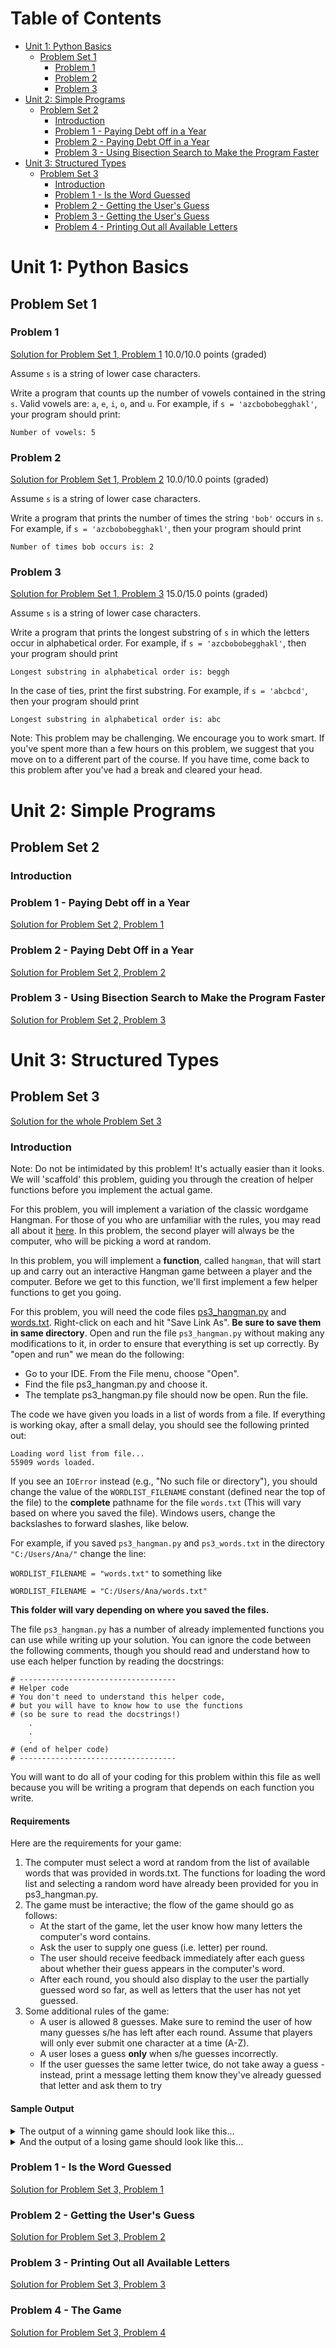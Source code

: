 # Table of Contents
- [Unit 1: Python Basics](#unit-1-python-basics)
  * [Problem Set 1](#problem-set-1)
    + [Problem 1](#problem-1)
    + [Problem 2](#problem-2)
    + [Problem 3](#problem-3)
- [Unit 2: Simple Programs](#unit-2-simple-programs)
  * [Problem Set 2](#problem-set-2)
    + [Introduction](#introduction)
    + [Problem 1 - Paying Debt off in a Year](#problem-1---paying-debt-off-in-a-year)
    + [Problem 2 - Paying Debt Off in a Year](#problem-2---paying-debt-off-in-a-year)
    + [Problem 3 - Using Bisection Search to Make the Program Faster](#problem-3---using-bisection-search-to-make-the-program-faster)
- [Unit 3: Structured Types](#unit-3-structured-types)
  * [Problem Set 3](#problem-set-3)
    + [Introduction](#introduction-1)
    + [Problem 1 - Is the Word Guessed](#problem-1----is-the-word-guessed)
    + [Problem 2 - Getting the User's Guess](#problem-2---getting-the-users-guess)
    + [Problem 3 - Getting the User's Guess](#problem-3---printing-out-all-available-letters)
    + [Problem 4 - Printing Out all Available Letters](#problem-4---the-game)

# Unit 1: Python Basics
## Problem Set 1
### Problem 1
[Solution for Problem Set 1, Problem 1](https://github.com/lcsm29/edx-mit-6.00.1x/blob/main/ps1/problem_1.py)
10.0/10.0 points (graded)

Assume `s` is a string of lower case characters.

Write a program that counts up the number of vowels contained in the string `s`. Valid vowels are: `a`, `e`, `i`, `o`, and `u`. For example, if `s = 'azcbobobegghakl'`, your program should print:

`Number of vowels: 5`


### Problem 2
[Solution for Problem Set 1, Problem 2](https://github.com/lcsm29/edx-mit-6.00.1x/blob/main/ps1/problem_2.py)
10.0/10.0 points (graded)

Assume `s` is a string of lower case characters.

Write a program that prints the number of times the string `'bob'` occurs in `s`. For example, if `s = 'azcbobobegghakl'`, then your program should print

`Number of times bob occurs is: 2`


### Problem 3
[Solution for Problem Set 1, Problem 3](https://github.com/lcsm29/edx-mit-6.00.1x/blob/main/ps1/problem_3.py)
15.0/15.0 points (graded)

Assume `s` is a string of lower case characters.

Write a program that prints the longest substring of `s` in which the letters occur in alphabetical order. For example, if `s = 'azcbobobegghakl'`, then your program should print

`Longest substring in alphabetical order is: beggh`

In the case of ties, print the first substring. For example, if `s = 'abcbcd'`, then your program should print

`Longest substring in alphabetical order is: abc`

Note: This problem may be challenging. We encourage you to work smart. If you've spent more than a few hours on this problem, we suggest that you move on to a different part of the course. If you have time, come back to this problem after you've had a break and cleared your head.

# Unit 2: Simple Programs
## Problem Set 2
### Introduction


### Problem 1 - Paying Debt off in a Year
[Solution for Problem Set 2, Problem 1](https://github.com/lcsm29/edx-mit-6.00.1x/blob/main/ps2/problem_1.py)

### Problem 2 - Paying Debt Off in a Year
[Solution for Problem Set 2, Problem 2](https://github.com/lcsm29/edx-mit-6.00.1x/blob/main/ps2/problem_2.py)

### Problem 3 - Using Bisection Search to Make the Program Faster
[Solution for Problem Set 2, Problem 3](https://github.com/lcsm29/edx-mit-6.00.1x/blob/main/ps2/problem_3.py)


# Unit 3: Structured Types
## Problem Set 3
[Solution for the whole Problem Set 3](https://github.com/lcsm29/edx-mit-6.00.1x/blob/main/ps3/ps3_hangman.py)
### Introduction
Note: Do not be intimidated by this problem! It's actually easier than it looks. We will 'scaffold' this problem, guiding you through the creation of helper functions before you implement the actual game.

For this problem, you will implement a variation of the classic wordgame Hangman. For those of you who are unfamiliar with the rules, you may read all about it [here](https://en.wikipedia.org/wiki/Hangman_(game)). In this problem, the second player will always be the computer, who will be picking a word at random.

In this problem, you will implement a **function**, called `hangman`, that will start up and carry out an interactive Hangman game between a player and the computer. Before we get to this function, we'll first implement a few helper functions to get you going.

For this problem, you will need the code files [ps3_hangman.py](https://raw.githubusercontent.com/lcsm29/edx-mit-6.00.1x/5820043834d84ad5f3a62e0a57cc97b4b1c6683c/ps3/ps3_hangman.py) and [words.txt](https://raw.githubusercontent.com/lcsm29/edx-mit-6.00.1x/5820043834d84ad5f3a62e0a57cc97b4b1c6683c/ps3/words.txt). Right-click on each and hit "Save Link As". **Be sure to save them in same directory**. Open and run the file `ps3_hangman.py` without making any modifications to it, in order to ensure that everything is set up correctly. By "open and run" we mean do the following:

* Go to your IDE. From the File menu, choose "Open".
* Find the file ps3_hangman.py and choose it.
* The template ps3_hangman.py file should now be open. Run the file.

The code we have given you loads in a list of words from a file. If everything is working okay, after a small delay, you should see the following printed out:
```
Loading word list from file...
55909 words loaded.
```
If you see an `IOError` instead (e.g., "No such file or directory"), you should change the value of the `WORDLIST_FILENAME` constant (defined near the top of the file) to the **complete** pathname for the file `words.txt` (This will vary based on where you saved the file). Windows users, change the backslashes to forward slashes, like below.

For example, if you saved `ps3_hangman.py` and `ps3_words.txt` in the directory `"C:/Users/Ana/"` change the line: 

`WORDLIST_FILENAME = "words.txt"`  to something like

`WORDLIST_FILENAME = "C:/Users/Ana/words.txt"`

**This folder will vary depending on where you saved the files.**

The file `ps3_hangman.py` has a number of already implemented functions you can use while writing up your solution. You can ignore the code between the following comments, though you should read and understand how to use each helper function by reading the docstrings:
```
# -----------------------------------
# Helper code
# You don't need to understand this helper code,
# but you will have to know how to use the functions
# (so be sure to read the docstrings!)
    .
    .
    .
# (end of helper code)
# -----------------------------------
```
You will want to do all of your coding for this problem within this file as well because you will be writing a program that depends on each function you write.

#### Requirements

Here are the requirements for your game:

1. The computer must select a word at random from the list of available words that was provided in words.txt. The functions for loading the word list and selecting a random word have already been provided for you in ps3_hangman.py.
2. The game must be interactive; the flow of the game should go as follows:
    * At the start of the game, let the user know how many letters the computer's word contains.
    * Ask the user to supply one guess (i.e. letter) per round.
    * The user should receive feedback immediately after each guess about whether their guess appears in the computer's word.
    * After each round, you should also display to the user the partially guessed word so far, as well as letters that the user has not yet guessed.
3. Some additional rules of the game:
    * A user is allowed 8 guesses. Make sure to remind the user of how many guesses s/he has left after each round. Assume that players will only ever submit one character at a time (A-Z).
    * A user loses a guess **only** when s/he guesses incorrectly.
    * If the user guesses the same letter twice, do not take away a guess - instead, print a message letting them know they've already guessed that letter and ask them to try

#### Sample Output
<details>
<summary>The output of a winning game should look like this...</summary>
<br>

```
Loading word list from file...
55900 words loaded.
Welcome to the game Hangman!
I am thinking of a word that is 4 letters long.
-------------
You have 8 guesses left.
Available letters: abcdefghijklmnopqrstuvwxyz
Please guess a letter: a
Good guess: _ a_ _
------------
You have 8 guesses left.
Available letters: bcdefghijklmnopqrstuvwxyz
Please guess a letter: a
Oops! You've already guessed that letter: _ a_ _
------------
You have 8 guesses left.
Available letters: bcdefghijklmnopqrstuvwxyz
Please guess a letter: s
Oops! That letter is not in my word: _ a_ _
------------
You have 7 guesses left.
Available letters: bcdefghijklmnopqrtuvwxyz
Please guess a letter: t
Good guess: ta_ t
------------
You have 7 guesses left.
Available letters: bcdefghijklmnopqruvwxyz
Please guess a letter: r
Oops! That letter is not in my word: ta_ t
------------
You have 6 guesses left.
Available letters: bcdefghijklmnopquvwxyz
Please guess a letter: m
Oops! That letter is not in my word: ta_ t
------------
You have 5 guesses left.
Available letters: bcdefghijklnopquvwxyz
Please guess a letter: c
Good guess: tact
------------
Congratulations, you won!
```
</details>

<details>
<summary>And the output of a losing game should look like this...</summary>
<br>

```
Loading word list from file...
55900 words loaded.
Welcome to the game Hangman!
I am thinking of a word that is 4 letters long.
-----------
You have 8 guesses left.
Available Letters: abcdefghijklmnopqrstuvwxyz
Please guess a letter: a
Oops! That letter is not in my word: _ _ _ _
-----------
You have 7 guesses left.
Available Letters: bcdefghijklmnopqrstuvwxyz
Please guess a letter: b
Oops! That letter is not in my word: _ _ _ _
-----------
You have 6 guesses left.
Available Letters: cdefghijklmnopqrstuvwxyz
Please guess a letter: c
Oops! That letter is not in my word: _ _ _ _
-----------
You have 5 guesses left.
Available Letters: defghijklmnopqrstuvwxyz
Please guess a letter: d
Oops! That letter is not in my word: _ _ _ _
-----------
You have 4 guesses left.
Available Letters: efghijklmnopqrstuvwxyz
Please guess a letter: e
Good guess: e_ _ e
-----------
You have 4 guesses left.
Available Letters: fghijklmnopqrstuvwxyz
Please guess a letter: f
Oops! That letter is not in my word: e_ _ e
-----------
You have 3 guesses left.
Available Letters: ghijklmnopqrstuvwxyz
Please guess a letter: g
Oops! That letter is not in my word: e_ _ e
-----------
You have 2 guesses left.
Available Letters: hijklmnopqrstuvwxyz
Please guess a letter: h
Oops! That letter is not in my word: e_ _ e
-----------
You have 1 guesses left.
Available Letters: ijklmnopqrstuvwxyz
Please guess a letter: i
Oops! That letter is not in my word: e_ _ e
-----------
Sorry, you ran out of guesses. The word was else.
```
</details>

### Problem 1 - Is the Word Guessed
[Solution for Problem Set 3, Problem 1](https://github.com/lcsm29/edx-mit-6.00.1x/blob/main/ps3/problem_1_is_the_word_guessed.py)


### Problem 2 - Getting the User's Guess

[Solution for Problem Set 3, Problem 2](https://github.com/lcsm29/edx-mit-6.00.1x/blob/main/ps3/problem_2_getting_the_users_guess.py)


### Problem 3 - Printing Out all Available Letters
[Solution for Problem Set 3, Problem 3](https://github.com/lcsm29/edx-mit-6.00.1x/blob/main/ps3/problem_3_printing_out_all_available_letters.py)


### Problem 4 - The Game
[Solution for Problem Set 3, Problem 4](https://github.com/lcsm29/edx-mit-6.00.1x/blob/main/ps3/problem_4_the_game.py)

